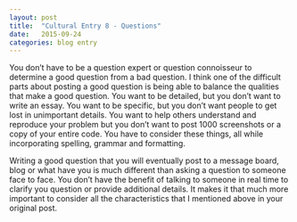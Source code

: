 ```yaml
---
layout: post
title:  "Cultural Entry 8 - Questions"
date:   2015-09-24
categories: blog entry
---
```

You don’t have to be a question expert or question connoisseur to determine a good question from a bad question. I think one of the difficult parts about posting a good question is being able to balance the qualities that make a good question. You want to be detailed, but you don’t want to write an essay. You want to be specific, but you don’t want people to get lost in unimportant details. You want to help others understand and reproduce your problem but you don’t want to post 1000 screenshots or a copy of your entire code. You have to consider these things, all while incorporating spelling, grammar and formatting.

Writing a good question that you will eventually post to a message board, blog or what have you is much different than asking a question to someone face to face. You don’t have the benefit of talking to someone in real time to clarify you question or provide additional details. It makes it that much more important to consider all the characteristics that I mentioned above in your original post.
